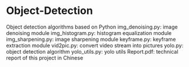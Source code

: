 # Object-Detection
Object detection algorithms based on Python
img_denoising.py: image denoising module
img_histogram.py: histogram equalization module
img_sharpening.py: image sharpening module
keyframe.py: keyframe extraction module
vid2pic.py: convert video stream into pictures
yolo.py: object detection algorithm
yolo_utils.py: yolo utils
Report.pdf: technical report of this project in Chinese
